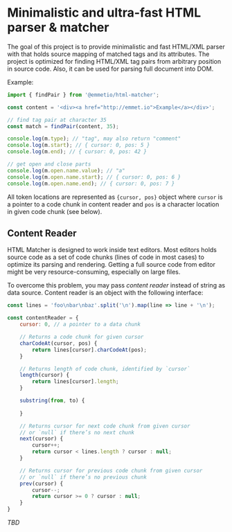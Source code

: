 # Minimalistic and ultra-fast HTML parser & matcher

The goal of this project is to provide minimalistic and fast HTML/XML parser with that holds source mapping of matched tags and its attributes. The project is optimized for finding HTML/XML tag pairs from arbitrary position in source code. Also, it can be used for parsing full document into DOM.

Example:

```js
import { findPair } from '@emmetio/html-matcher';

const content = '<div><a href="http://emmet.io">Example</a></div>';

// find tag pair at character 35
const match = findPair(content, 35);

console.log(m.type); // "tag", may also return "comment"
console.log(m.start); // { cursor: 0, pos: 5 }
console.log(m.end); // { cursor: 0, pos: 42 }

// get open and close parts
console.log(m.open.name.value); // "a"
console.log(m.open.name.start); // { cursor: 0, pos: 6 }
console.log(m.open.name.end); // { cursor: 0, pos: 7 }
```

All token locations are represented as `{cursor, pos}` object where `cursor` is a pointer to a code chunk in content reader and `pos` is a character location in given code chunk (see below).

## Content Reader

HTML Matcher is designed to work inside text editors. Most editors holds source code as a set of code chunks (lines of code in most cases) to optimize its parsing and rendering. Getting a full source code from editor might be very resource-consuming, especially on large files.

To overcome this problem, you may pass *content reader* instead of string as data source. Content reader is an object with the following interface:

```js
const lines = 'foo\nbar\nbaz'.split('\n').map(line => line + '\n');

const contentReader = {
	cursor: 0, // a pointer to a data chunk

	// Returns a code chunk for given cursor
	charCodeAt(cursor, pos) {
		return lines[cursor].charCodeAt(pos);
	}

	// Returns length of code chunk, identified by `cursor`
	length(cursor) {
		return lines[cursor].length;
	}

	substring(from, to) {
		
	}

	// Returns cursor for next code chunk from given cursor
	// or `null` if there’s no next chunk
	next(cursor) {
		cursor++;
		return cursor < lines.length ? cursor : null;
	}

	// Returns cursor for previous code chunk from given cursor
	// or `null` if there’s no previous chunk
	prev(cursor) {
		cursor--;
		return cursor >= 0 ? cursor : null;
	}
}
```

*TBD*
